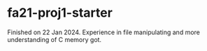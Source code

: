 # fa21-proj1-starter

Finished on 22 Jan 2024.
Experience in file manipulating and more understanding of C memory got.
